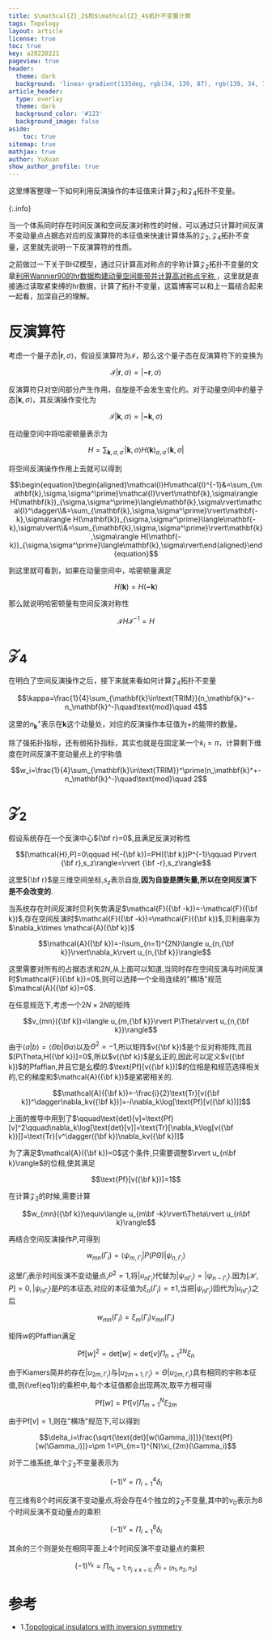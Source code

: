 ```yaml
---
title: $\mathcal{Z}_2$和$\mathcal{Z}_4$拓扑不变量计算
tags: Topology 
layout: article
license: true
toc: true
key: a20220221
pageview: true
header:
  theme: dark
  background: 'linear-gradient(135deg, rgb(34, 139, 87), rgb(139, 34, 139))'
article_header:
  type: overlay
  theme: dark
  background_color: '#123'
  background_image: false
aside:
    toc: true
sitemap: true
mathjax: true
author: YuXuan
show_author_profile: true
---
```


这里博客整理一下如何利用反演操作的本征值来计算$\mathcal{Z}_2$和$\mathcal{Z}_4$拓扑不变量。

{:.info}
<!--more-->

当一个体系同时存在时间反演和空间反演对称性的时候，可以通过只计算时间反演不变动量点占据态对应的反演算符的本征值来快速计算体系的$\mathcal{Z}_2,\mathcal{Z}_4$拓扑不变量，这里就先说明一下反演算符的性质。

之前做过一下关于BHZ模型，通过只计算高对称点的宇称计算$\mathcal{Z}_2$拓扑不变量的文章[利用Wannier90的hr数据构建动量空间能带并计算高对称点宇称 ](https://yxli8023.github.io/2021/12/07/HRToHK.html)，这里就是直接通过读取紧束缚的hr数据，计算了拓扑不变量，这篇博客可以和上一篇结合起来一起看，加深自己的理解。

# 反演算符

考虑一个量子态$\rvert\mathbf{r},\sigma\rangle$，假设反演算符为$\mathcal{I}$，那么这个量子态在反演算符下的变换为

$$\mathcal{I}\rvert\mathbf{r},\sigma\rangle=\rvert\mathbf{-r},\sigma\rangle$$

反演算符只对空间部分产生作用，自旋是不会发生变化的。对于动量空间中的量子态$\rvert\mathbf{k},\sigma\rangle$，其反演操作变化为

$$\mathcal{I}\rvert\mathbf{k},\sigma\rangle=\rvert\mathbf{-k},\sigma\rangle$$

在动量空间中将哈密顿量表示为

$$H=\sum_{\mathbf{k},\sigma,\sigma^\prime}\rvert\mathbf{k},\sigma\rangle H(\mathbf{k})_{\sigma,\sigma^\prime}\langle\mathbf{k},\sigma\rvert$$

将空间反演操作作用上去就可以得到



$$\begin{equation}\begin{aligned}\mathcal{I}H\mathcal{I}^{-1}&=\sum_{\mathbf{k},\sigma,\sigma^\prime}\mathcal{I}\rvert\mathbf{k},\sigma\rangle H(\mathbf{k})_{\sigma,\sigma^\prime}\langle\mathbf{k},\sigma\rvert\mathcal{I}^\dagger\\&=\sum_{\mathbf{k},\sigma,\sigma^\prime}\rvert\mathbf{-k},\sigma\rangle H(\mathbf{k})_{\sigma,\sigma^\prime}\langle\mathbf{-k},\sigma\rvert\\&=\sum_{\mathbf{k},\sigma,\sigma^\prime}\rvert\mathbf{k},\sigma\rangle H(\mathbf{-k})_{\sigma,\sigma^\prime}\langle\mathbf{k},\sigma\rvert\end{aligned}\end{equation}$$

到这里就可看到，如果在动量空间中，哈密顿量满足

$$H(\mathbf{k})=H(\mathbf{-k})$$

那么就说明哈密顿量有空间反演对称性

$$\mathcal{I}H\mathcal{I}^{-1}=H$$

# $\mathcal{Z}_4$

在明白了空间反演操作之后，接下来就来看如何计算$\mathcal{Z}_4$拓扑不变量

$$\kappa=\frac{1}{4}\sum_{\mathbf{k}\in\text{TRIM}}(n_\mathbf{k}^+-n_\mathbf{k}^-)\quad\text{mod}\quad 4$$

这里的$n_\mathbf{k}^+$表示在$\mathbf{k}$这个动量处，对应的反演操作本征值为$+$的能带的数量。

除了强拓扑指标，还有弱拓扑指标，其实也就是在固定某一个$k_i=\pi$，计算剩下维度在时间反演不变动量点上的宇称值

$$w_i=\frac{1}{4}\sum_{\mathbf{k}\in\text{TRIM}}^\prime(n_\mathbf{k}^+-n_\mathbf{k}^-)\quad\text{mod}\quad 2$$

# $\mathcal{Z}_2$

假设系统存在一个反演中心${\bf r}=0$,且满足反演对称性

$$[\mathcal{H},P]=0\qquad H(-{\bf k})=PH({\bf k})P^{-1}\qquad P\rvert {\bf r},s_z\rangle=\rvert {\bf -r},s_z\rangle$$

这里${\bf r}$是三维空间坐标,$s_z$表示自旋,**因为自旋是赝矢量,所以在空间反演下是不会改变的**.

当系统存在时间反演时贝利矢势满足$\mathcal{F}({\bf -k})=-\mathcal{F}({\bf k})$,存在空间反演时$\mathcal{F}({\bf -k})=\mathcal{F}({\bf k})$,贝利曲率为$\nabla_k\times \mathcal{A}({\bf k})$

$$\mathcal{A}({\bf k})=-i\sum_{n=1}^{2N}\langle u_{n,{\bf k}}\rvert\nabla_k\rvert u_{n,{\bf k}}\rangle$$

这里需要对所有的占据态求和$2N$,从上面可以知道,当同时存在空间反演与时间反演时$\mathcal{F}({\bf k})=0$,则可以选择一个全局连续的"横场"规范$\mathcal{A}({\bf k})=0$.

在任意规范下,考虑一个$2N\times 2N$的矩阵

$$v_{mn}({\bf k})=\langle u_{m,{\bf k}}\rvert P\Theta\rvert u_{n,{\bf k}}\rangle$$

由于$\langle a\rvert b\rangle=\langle\Theta b\rvert\Theta a\rangle$以及$\Theta^2=-1$,所以矩阵$v({\bf k})$是个反对称矩阵,而且$[P\Theta,H({\bf k})]=0$,所以$v({\bf k})$是幺正的,因此可以定义$v({\bf k})$的Pfaffian,并且它是幺模的.$\text{Pf}[v({\bf k})]$的位相是和规范选择相关的,它的梯度和$\mathcal{A}({\bf k})$是紧密相关的.

$$\mathcal{A}({\bf k})=-\frac{i}{2}\text{Tr}[v({\bf k})^\dagger\nabla_kv({\bf k})]=-i\nabla_k\log[\text{Pf}[v({\bf k})]]$$

上面的推导中用到了$\qquad\text{det}[v]=\text{Pf}[v]^2\qquad\nabla_k\log[\text{det}[v]]=\text{Tr}[\nabla_k\log[v({\bf k})]]=\text{Tr}[v^\dagger({\bf k})\nabla_kv({\bf k})]$

为了满足$\mathcal{A}({\bf k})=0$这个条件,只需要调整$\rvert u_{n\bf k}\rangle$的位相,使其满足

$$\text{Pf}[v({\bf k})]=1$$

在计算$\mathcal{Z}_2$的时候,需要计算

$$w_{mn}({\bf k})\equiv\langle u_{m\bf -k}\rvert\Theta\rvert u_{n\bf k}\rangle$$

再结合空间反演操作$P$,可得到

$$w_{mn}(\Gamma_i)=\langle\psi_{m,\Gamma_i}\rvert P(P\Theta)\rvert\psi_{n,\Gamma_i}\rangle$$

这里$\Gamma_i$表示时间反演不变动量点,$P^2=1$,将$\rvert u_{n\Gamma_i}\rangle$代替为$\rvert\psi_{n\Gamma_i}\rangle=\rvert\psi_{n-\Gamma_i}\rangle$.因为$[\mathcal{H},P]=0,\rvert\psi_{n\Gamma_i}\rangle$是$P$的本征态,对应的本征值为$\xi_n(\Gamma_i)=\pm 1$,当把$\rvert \psi_{n\Gamma_i}\rangle$回代为$\rvert u_{n\Gamma_i}\rangle$之后

$$w_{mn}(\Gamma_i)=\xi_m(\Gamma_i)v_{mn}(\Gamma_i)$$

矩阵$w$的Pfaffian满足

$$\text{Pf}[w]^2=\text{det}[w]=\text{det}[v]\Pi_{n=1}^{2N}\xi_n\label{eq1}$$

由于Kiamers简并的存在$\rvert u_{2m,\Gamma_i}\rangle$与$\rvert u_{2m+1,\Gamma_i}\rangle=\Theta\rvert u_{2m,\Gamma_i}\rangle$具有相同的宇称本征值,则(\ref{eq1})的乘积中,每个本征值都会出现两次,取平方根可得

$$\text{Pf}[w]=\text{Pf}[v]\Pi_{m=1}^{N}\xi_{2m}$$

由于$\text{Pf}[v]=1$,则在"横场"规范下,可以得到

$$\delta_i=\frac{\sqrt{\text{det}[w(\Gamma_i)]}}{\text{Pf}[w(\Gamma_i)]}=\pm 1=\Pi_{m=1}^{N}\xi_{2m}(\Gamma_i)$$

对于二维系统,单个$\mathcal{Z}_2$不变量表示为

$$(-1)^\nu=\Pi_{i=1}^4\delta_i$$

在三维有8个时间反演不变动量点,将会存在4个独立的$\mathcal{Z}_2$不变量,其中的$\nu_0$表示为8个时间反演不变动量点的乘积

$$(-1)^\nu=\Pi_{i=1}^8\delta_i$$

其余的三个则是处在相同平面上4个时间反演不变动量点的乘积

$$(-1)^{\nu_k}=\Pi_{n_k=1;n_{j\neq k=0,1}}\delta_{i=(n_1,n_2,n_3)}$$

# 参考

- 1.[Topological insulators with inversion symmetry](https://journals.aps.org/prb/abstract/10.1103/PhysRevB.76.045302)
